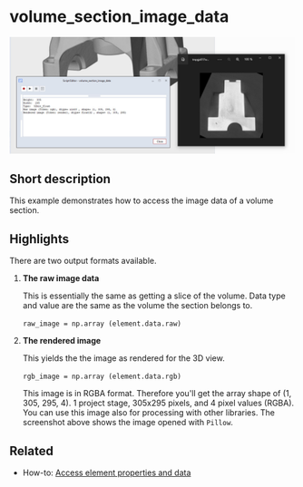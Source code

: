 # volume_section_image_data

![Volume section image](volume_section_image.jpg)

## Short description

This example demonstrates how to access the image data of a volume section.

## Highlights

There are two output formats available.

1. **The raw image data**

   This is essentially the same as getting a slice of the volume. Data type and value are the same as the volume the section belongs to.
   
   `raw_image = np.array (element.data.raw)`
   
2. **The rendered image**
   
   This yields the the image as rendered for the 3D view. 
   
   `rgb_image = np.array (element.data.rgb)`
   
   This image is in RGBA format. Therefore you'll get the array shape of (1, 305, 295, 4). 1 project stage, 305x295 pixels, and 4 pixel values (RGBA).
   You can use this image also for processing with other libraries. The screenshot above shows the image opened with `Pillow`.
   
## Related

* How-to: [Access element properties and data](https://zeissiqs.github.io/zeiss-inspect-addon-api/2025/howtos/python_api_introduction/python_api_introduction.html#access-element-properties)